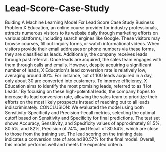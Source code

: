 # Lead-Score-Case-Study
Buiding A Machine Learning Model For Lead Score Case Study
 Business Problem 
    X Education, an online course provider for industry professionals, attracts numerous visitors to its website daily through marketing efforts on various platforms, including search engines like Google. These visitors may browse courses, fill out inquiry forms, or watch informational videos. When visitors provide their email addresses or phone numbers via these forms, they are classified as leads. Additionally, the company receives leads through past referral. Once leads are acquired, the sales team engages with them through calls and emails. However, despite acquiring a significant number of leads, X Education's lead conversion rate is relatively low, averaging around 30%. For instance, out of 100 leads acquired in a day, only about 30 are converted into customers. To improve efficiency, X Education aims to identify the most promising leads, referred to as 'Hot Leads.' By focusing on these high-potential leads, the company hopes to increase its lead conversion rate, allowing the sales team to prioritize their efforts on the most likely prospects instead of reaching out to all leads indiscriminately.​
CONCLUSION:
We evaluated the model using both Sensitivity-Specificity and Precision-Recall metrics, selecting the optimal cutoff based on Sensitivity and Specificity for final predictions. The test set shows Accuracy, Sensitivity, and Specificity values of approximately 81.5%, 80.5%, and 82%, Precision of 74%, and Recall of 80.54%, which are close to those from the training set. The lead scoring on the training data indicates a conversion rate of around 80.57% for the final model. Overall, this model performs well and meets the expected criteria.​
